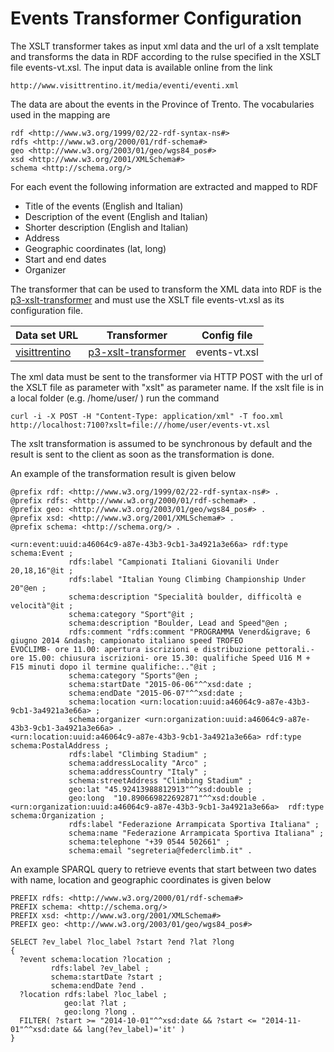 Events Transformer Configuration
==========================================

The XSLT transformer takes as input xml data and the url of a xslt template and transforms the data in RDF according to the rulse specified in the XSLT file events-vt.xsl. The input data is available online from the link

    http://www.visittrentino.it/media/eventi/eventi.xml

The data are about the events in the Province of Trento. The vocabularies used in the mapping are  

    rdf <http://www.w3.org/1999/02/22-rdf-syntax-ns#>
    rdfs <http://www.w3.org/2000/01/rdf-schema#>  
    geo <http://www.w3.org/2003/01/geo/wgs84_pos#>
    xsd <http://www.w3.org/2001/XMLSchema#>  
    schema <http://schema.org/>

For each event the following information are extracted and mapped to RDF  
- Title of the events (English and Italian)  
- Description of the event (English and Italian)
- Shorter description (English and Italian)  
- Address  
- Geographic coordinates (lat, long)  
- Start and end dates  
- Organizer

The transformer that can be used to transform the XML data into RDF is the [p3-xslt-transformer](https://github.com/fusepoolP3/p3-xslt-transformer) and must use the XSLT file events-vt.xsl as its configuration file.

| Data set URL                                       | Transformer       | Config file     |  
|----------------------------------------------------|-------------------|-----------------|  
| [visittrentino](http://www.visittrentino.it/media/eventi/eventi.xml) |[p3-xslt-transformer](https://github.com/fusepoolP3/p3-xslt-transformer)|events-vt.xsl|  


The xml data must be sent to the transformer via HTTP POST with the url of the XSLT file as parameter with "xslt" as parameter name. If the xslt file is in a local folder (e.g. /home/user/ ) run the command  

    curl -i -X POST -H "Content-Type: application/xml" -T foo.xml http://localhost:7100?xslt=file:///home/user/events-vt.xsl

The xslt transformation is assumed to be synchronous by default and the result is sent to the client as soon as the transformation is done.

An example of the transformation result is given below  

    @prefix rdf: <http://www.w3.org/1999/02/22-rdf-syntax-ns#> .
    @prefix rdfs: <http://www.w3.org/2000/01/rdf-schema#> .
    @prefix geo: <http://www.w3.org/2003/01/geo/wgs84_pos#> .
    @prefix xsd: <http://www.w3.org/2001/XMLSchema#> .
    @prefix schema: <http://schema.org/> .

    <urn:event:uuid:a46064c9-a87e-43b3-9cb1-3a4921a3e66a> rdf:type schema:Event ;
                 rdfs:label "Campionati Italiani Giovanili Under 20,18,16"@it ;
                 rdfs:label "Italian Young Climbing Championship Under 20"@en ;
                 schema:description "Specialità boulder, difficoltà e velocità"@it ;
                 schema:category "Sport"@it ;
                 schema:description "Boulder, Lead and Speed"@en ;
                 rdfs:comment "rdfs:comment "PROGRAMMA Venerd&igrave; 6 giugno 2014 &ndash; campionato italiano speed TROFEO                     EVOCLIMB- ore 11.00: apertura iscrizioni e distribuzione pettorali.- ore 15.00: chiusura iscrizioni- ore 15.30: qualifiche Speed U16 M + F15 minuti dopo il termine qualifiche:.."@it ;
                 schema:category "Sports"@en ;
                 schema:startDate "2015-06-06"^^xsd:date ;
                 schema:endDate "2015-06-07"^^xsd:date ;
                 schema:location <urn:location:uuid:a46064c9-a87e-43b3-9cb1-3a4921a3e66a> ;
                 schema:organizer <urn:organization:uuid:a46064c9-a87e-43b3-9cb1-3a4921a3e66a> .
    <urn:location:uuid:a46064c9-a87e-43b3-9cb1-3a4921a3e66a> rdf:type schema:PostalAddress ;
                 rdfs:label "Climbing Stadium" ;
                 schema:addressLocality "Arco" ;
                 schema:addressCountry "Italy" ;
                 schema:streetAddress "Climbing Stadium" ;
                 geo:lat "45.92413988812913"^^xsd:double ;
                 geo:long  "10.890669822692871"^^xsd:double .
    <urn:organization:uuid:a46064c9-a87e-43b3-9cb1-3a4921a3e66a>  rdf:type schema:Organization ;
                 rdfs:label "Federazione Arrampicata Sportiva Italiana" ;
                 schema:name "Federazione Arrampicata Sportiva Italiana" ;
                 schema:telephone "+39 0544 502661" ;
                 schema:email "segreteria@federclimb.it" .

An example SPARQL query to retrieve events that start between two dates with name, location and geographic coordinates is given below

    PREFIX rdfs: <http://www.w3.org/2000/01/rdf-schema#>
    PREFIX schema: <http://schema.org/>
    PREFIX xsd: <http://www.w3.org/2001/XMLSchema#>
    PREFIX geo: <http://www.w3.org/2003/01/geo/wgs84_pos#>

    SELECT ?ev_label ?loc_label ?start ?end ?lat ?long
    {
      ?event schema:location ?location ;
             rdfs:label ?ev_label ;
             schema:startDate ?start ;
             schema:endDate ?end .
      ?location rdfs:label ?loc_label ;
                geo:lat ?lat ;
                geo:long ?long .
      FILTER( ?start >= "2014-10-01"^^xsd:date && ?start <= "2014-11-01"^^xsd:date && lang(?ev_label)='it' )
    }
